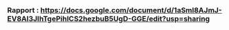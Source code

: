 ### Rapport : https://docs.google.com/document/d/1aSml8AJmJ-EV8Al3JIhTgePihlCS2hezbuB5UgD-GGE/edit?usp=sharing